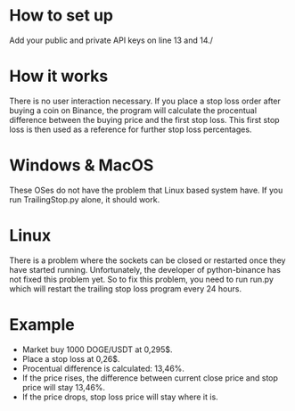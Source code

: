 # How to set up
Add your public and private API keys on line 13 and 14./

# How it works
There is no user interaction necessary. If you place a stop loss order after buying a coin on Binance, the program will calculate the procentual difference between the buying price and the first stop loss.
This first stop loss is then used as a reference for further stop loss percentages.

# Windows & MacOS
These OSes do not have the problem that Linux based system have. If you run TrailingStop.py alone, it should work.

# Linux
There is a problem where the sockets can be closed or restarted once they have started running.
Unfortunately, the developer of python-binance has not fixed this problem yet.
So to fix this problem, you need to run run.py which will restart the trailing stop loss program every 24 hours.

# Example
- Market buy 1000 DOGE/USDT at 0,295$.
- Place a stop loss at 0,26$.
- Procentual difference is calculated: 13,46%.
- If the price rises, the difference between current close price and stop price will stay 13,46%.
- If the price drops, stop loss price will stay where it is.
